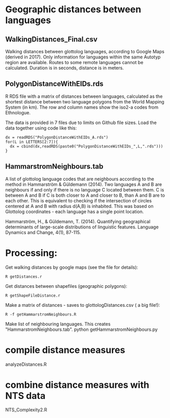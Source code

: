 #  Geographic distances between languages


## WalkingDistances_Final.csv

Walking distances between glottolog languages, according to Google Maps (derived in 2017). Only information for languages within the same Autotyp region are available. Routes to some remote languages cannot be calculated. Duration is in seconds, distance is in meters.

## PolygonDistanceWithEIDs.rds

R RDS file with a matrix of distances between languages, calculated as the shortest distance between two language polygons from the World Mapping System (in km). The row and column names show the iso2-a codes from Ethnologue. 

The data is provided in 7 files due to limits on Github file sizes. Load the data together using code like this:

```
dx = readRDS("PolygonDistanceWithEIDs_A.rds")
for(L in LETTERS[2:7]){
  dx = cbind(dx,readRDS(paste0("PolygonDistanceWithEIDs_",L,".rds")))
}
```


## HammarstromNeighbours.tab

A list of glottolog language codes that are neighbours according to the method in Hammarström & Güldemann (2014). Two languages A and B are neighbours if and only if there is no language C located between them.  C is between A and B if C is both closer to A and closer to B, than A and B are to each other.  This is equivalent to checking if the intersection of circles centered at A and B with radius d(A,B) is inhabited.  This was based on Glottolog coordinates - each language has a single point location.  

Hammarström, H., & Güldemann, T. (2014). Quantifying geographical determinants of large-scale distributions of linguistic features. Language Dynamics and Change, 4(1), 87-115.

# Processing:

Get walking distances by google maps (see the file for details):

`R getDistances.r`

Get distances between shapefiles (geographic polygons):

`R getShapeFileDistance.r`

Make a matrix of distances - saves to glottologDistances.csv ( a big file!):

`R -f getHammarstromNeighbours.R`


Make list of neighbouring languages. This creates "HammarstromNeighbours.tab".
python getHammarstromNeighbours.py


# compile distance measures
analyzeDistances.R

# combine distance measures with NTS data
NTS_Complexity2.R

